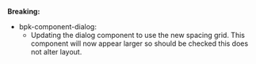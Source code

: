 **Breaking:**

- bpk-component-dialog:
  - Updating the dialog component to use the new spacing grid. This component will now appear larger so should be checked this does not alter layout.